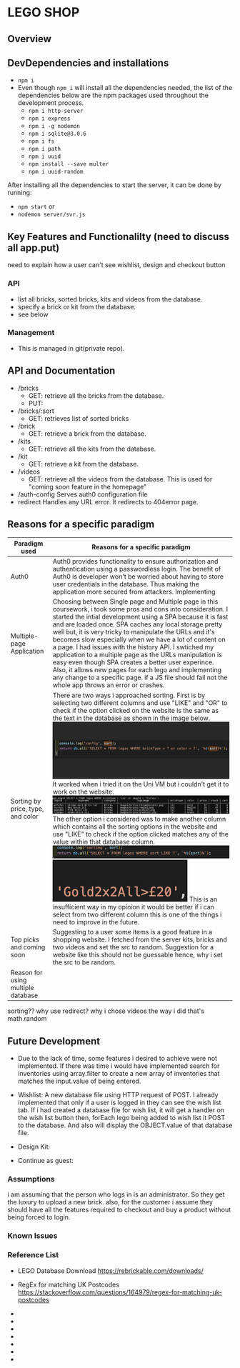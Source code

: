 # LEGO SHOP

<!-- functional requirement

non functional requirement

using vanilla js in frontend i.e CSS, HTML and JavaScript

using node and SQLite in the server -->

## Overview

## DevDependencies and installations

* ```npm i```
* Even though ```npm i``` will install all the dependencies needed, the list of the dependencies below are the npm packages used throughout the development process.
  * ```npm i http-server```
  * ```npm i express```
  * ```npm i -g nodemon```
  * ```npm i sqlite@3.0.6```
  * ```npm i fs```
  * ```npm i path```
  * ```npm i uuid```
  * ```npm install --save multer```
  * ```npm i uuid-random```

After installing all the dependencies to start the server, it can be done by running:

* ```npm start``` or
* ```nodemon server/svr.js```

## Key Features and Functionalilty (need to discuss all app.put)

need to explain how a user can't see wishlist, design and checkout button

### API

* list all bricks, sorted bricks, kits and videos from the database.
* specify a brick or kit from the database.
* see below

### Management

* This is managed in git(private repo).

## API and Documentation

* /bricks
  * GET: retrieve all the bricks from the database.
  * PUT:
* /bricks/:sort
  * GET: retrieves list of sorted bricks
* /brick
  * GET: retrieve a brick from the database.
* /kits
  * GET: retrieve all the kits from the database.
* /kit
  * GET: retrieve a kit from the database.
* /videos
  * GET: retrieve all the videos from the database. This is used for "coming soon feature in the homepage"
* /auth-config
    Serves auth0 configuration file
* redirect
    Handles any URL error. It redirects to 404error page.

## Reasons for a specific paradigm

| Paradigm used | Reasons for a specific paradigm |
|----| ----|
|Auth0| Auth0 provides functionality to ensure authorization and authentication using a passwordless login. The benefit of Auth0 is developer won't be worried about having to store user credentials in the database. Thus making the application more secured from attackers. Implementing |
|Multiple-page Application| Choosing between Single page and Multiple page in this coursework, i took some pros and cons into consideration. I started the intial development using a SPA because it is fast and are loaded once. SPA caches any local storage pretty well but, it is very tricky to manipulate the URLs and it's becomes slow especially when we have a lot of content on a page. I had issues with the history API. I swtiched my application to a multiple page as the URLs manipulation is easy even though SPA creates a better user experince. Also, it allows new pages for each lego and implementing any change to a specific page. if a JS file should fail not the whole app throws an error or crashes. |
|Sorting by price, type, and color| There are two ways i approached sorting. First is by selecting two different columns and use "LIKE" and "OR" to check if the option clicked on the website is the same as the text in the database as shown in the image below.![sort alternative considered](./client/images/sort.png) It worked when i tried it on the Uni VM but i couldn't get it to work on the website. ![sort alternative considered](./client/images/sort2.png) The other option i considered was to make another column which contains all the sorting options in the website and use "LIKE" to check if the option clicked matches any of the value within that database column. ![sort alternative considered](./client/images/sort4.png) ![sort alternative considered](./client/images/sort3.png) This is an insufficient way in my opinion it would be better if i can select from two different column this is one of the things i need to improve in the future.|
|Top picks and coming soon| Suggesting to a user some items is a good feature in a shopping website. I fetched from the server kits, bricks and two videos and set the src to random. Suggestion for a website like this should not be guessable hence, why i set the src to be random.|
|Reason for using multiple database||
sorting??
why use redirect?
why i chose videos the way i did that's math.random

## Future Development

* Due to the lack of time, some features i desired to achieve were not implemented. If there was time i would have implemented search for inventories using array.filter to create a new array of inventories that matches the input.value of being entered.

* Wishlist: A new database file using HTTP request of POST. I already implemented that only if a user is logged in they can see the wish list tab. If i had created a database file for wish list, it will get a handler on the wish list button then, forEach lego being added to wish list it POST to the database. And also will display the OBJECT.value of that database file.

* Design Kit:

* Continue as guest:

### Assumptions

i am assuming that the person who logs in is an administrator. So they get the luxury to upload a new brick.
also, for the customer i assume they should have all the features required to checkout and buy a product without being forced to login.

### Known Issues

### Reference List

* LEGO Database Download <https://rebrickable.com/downloads/>
* RegEx for matching UK Postcodes
<https://stackoverflow.com/questions/164979/regex-for-matching-uk-postcodes>

*
*
*
*
*
*
*

<!-- explain why i used sqlite
 -->